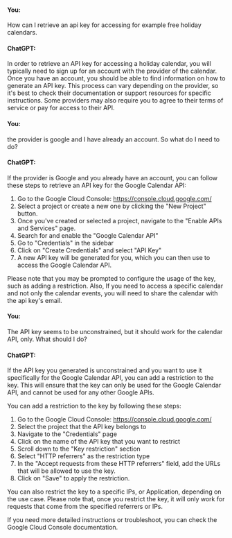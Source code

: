 #### You:
How can I retrieve an api key for accessing for example free holiday calendars.

#### ChatGPT:
In order to retrieve an API key for accessing a holiday calendar, you will typically need to sign up for an account with the provider of the calendar. Once you have an account, you should be able to find information on how to generate an API key. This process can vary depending on the provider, so it's best to check their documentation or support resources for specific instructions. Some providers may also require you to agree to their terms of service or pay for access to their API.

#### You:
the provider is google and I have already an account. So what do I need to do?

#### ChatGPT:
If the provider is Google and you already have an account, you can follow these steps to retrieve an API key for the Google Calendar API:

1. Go to the Google Cloud Console: https://console.cloud.google.com/
2. Select a project or create a new one by clicking the "New Project" button.
3. Once you've created or selected a project, navigate to the "Enable APIs and Services" page.
4. Search for and enable the "Google Calendar API"
5. Go to "Credentials" in the sidebar
6. Click on "Create Credentials" and select "API Key"
7. A new API key will be generated for you, which you can then use to access the Google Calendar API.

Please note that you may be prompted to configure the usage of the key, such as adding a restriction. Also, If you need to access a specific calendar and not only the calendar events, you will need to share the calendar with the api key's email.

#### You:
The API key seems to be unconstrained, but it should work for the calendar API, only. What should I do?

#### ChatGPT:
If the API key you generated is unconstrained and you want to use it specifically for the Google Calendar API, you can add a restriction to the key. This will ensure that the key can only be used for the Google Calendar API, and cannot be used for any other Google APIs.

You can add a restriction to the key by following these steps:

1. Go to the Google Cloud Console: https://console.cloud.google.com/
2. Select the project that the API key belongs to
3. Navigate to the "Credentials" page
4. Click on the name of the API key that you want to restrict
5. Scroll down to the "Key restriction" section
6. Select "HTTP referrers" as the restriction type
7. In the "Accept requests from these HTTP referrers" field, add the URLs that will be allowed to use the key.
8. Click on "Save" to apply the restriction.

You can also restrict the key to a specific IPs, or Application, depending on the use case.
Please note that, once you restrict the key, it will only work for requests that come from the specified referrers or IPs.

If you need more detailed instructions or troubleshoot, you can check the Google Cloud Console documentation.